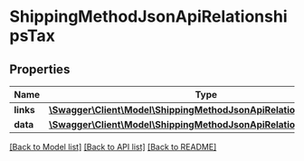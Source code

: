 # ShippingMethodJsonApiRelationshipsTax

## Properties
Name | Type | Description | Notes
------------ | ------------- | ------------- | -------------
**links** | [**\Swagger\Client\Model\ShippingMethodJsonApiRelationshipsTaxLinks**](ShippingMethodJsonApiRelationshipsTaxLinks.md) |  | [optional] 
**data** | [**\Swagger\Client\Model\ShippingMethodJsonApiRelationshipsTaxData**](ShippingMethodJsonApiRelationshipsTaxData.md) |  | [optional] 

[[Back to Model list]](../../README.md#documentation-for-models) [[Back to API list]](../../README.md#documentation-for-api-endpoints) [[Back to README]](../../README.md)

